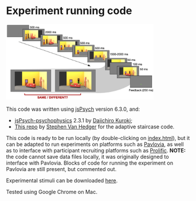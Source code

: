 # Experiment running code

<!--![](example_trial.png)-->
<img src="example_trial.png" alt="Outline of trial in the behavioral experiment" width="80%" height="80%">

This code was written using [jsPsych]() version 6.3.0, and:
- [jsPsych-psychophysics](https://jspsychophysics.hes.kyushu-u.ac.jp/) 2.3.1 by [Daiichiro Kuroki](https://github.com/kurokida/);
- [This repo](https://github.com/svanhedger/jspsych/tree/master/scripts/backward-digit-span/) by [Stephen Van Hedger](https://svanhedger.github.io/) for the adaptive staircase code.

This code is ready to be run locally (by double-clicking on [index.html](index.html)), but it can be adapted to run experiments on platforms such as [Pavlovia](https://pavlovia.org/), as well as to interface with participant recruiting platforms such as [Prolific](https://www.prolific.co/). **NOTE:** the code cannot save data files locally, it was originally designed to interface with Pavlovia. Blocks of code for running the experiment on Pavlovia are still present, but commented out.

Experimental stimuli can be downloaded [here](https://osf.io/wnefh/).

Tested using Google Chrome on Mac.